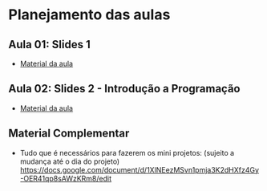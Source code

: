# Planejamento das aulas

## Aula 01: Slides 1
- [Material da aula](https://github.com/ICEI-PUC-Minas-PPC-CC/ppc-cc-2023-2-ment2-manha-cursoprogramacao/blob/e1e7134bd4e9b6c330209f547fce49875dc92c43/docs/Slides%20primeiro%20dia%20programa%C3%A7%C3%A3o%201.2%20terminado.pptx)

## Aula 02: Slides 2 - Introdução a Programação
- [Material da aula](https://github.com/ICEI-PUC-Minas-PPC-CC/ppc-cc-2023-2-ment2-manha-cursoprogramacao/blob/129e72da8b7ce1564952588fba54801f3bb0f3f7/docs/Slides%20Aula%202.pptx)

## Material Complementar
- Tudo que é necessários para fazerem os mini projetos: (sujeito a mudança até o dia do projeto)<br>
  https://docs.google.com/document/d/1XlNEezMSvn1pmja3K2dHXfz4Gy-OER41qp8sAWzKRm8/edit

